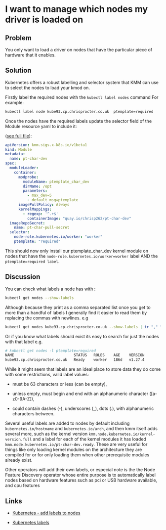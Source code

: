 # I want to manage which nodes my driver is loaded on

## Problem

You only want to load a driver on nodes that have the particular piece of hardware that it enables.

## Solution

Kubernetes offers a robust labelling and selector system that KMM can use to select the nodes to load your kmod on.

Firstly label the required nodes with the `kubectl label nodes` command
For example:

```bash
kubectl label node kube93.cp.chrisprocter.co.uk  ptemplate=required
```

Once the nodes have the required labels update the selector field of the Module resource yaml to include it:

([see full file](node_selectors.yaml)):

```yaml
apiVersion: kmm.sigs.x-k8s.io/v1beta1
kind: Module
metadata:
  name: pt-char-dev
spec:
  moduleLoader:
    container:
      modprobe:
        moduleName: ptemplate_char_dev
        dirName: /opt
        parameters:
          - max_dev=5
          - default_msg=ptemplate
      imagePullPolicy: Always
      kernelMappings:
        - regexp: '^.+$'
          containerImage: "quay.io/chrisp262/pt-char-dev"
  imageRepoSecret:
    name: pt-char-pull-secret
  selector:
    node-role.kubernetes.io/worker: "worker"
    ptemplate: "required"
```

This should now only install our ptemplate_char_dev kernel module on nodes that have the `node-role.kubernetes.io/worker=worker` label AND the `ptemplate=required label`.

## Discussion

You can check what labels a node has with :

```bash
kubectl get nodes --show-labels
```

Although because they print as a comma separated list once you get to more than a handful of labels I generally find it easier to read them by replacing the commas with newlines. e.g

```bash
kubectl get nodes kube93.cp.chrisprocter.co.uk --show-labels | tr "," "\n" 
```

Or if you know what labels should exist its easy to search for just the nodes with that label e.g.

```bash
# kubectl get nodes -l ptemplate=required
NAME                           STATUS   ROLES    AGE    VERSION
kube93.cp.chrisprocter.co.uk   Ready    worker   186d   v1.27.4
```

While it might seem that labels are an ideal place to store data they do come with some restrictions, valid label values:

* must be 63 characters or less (can be empty),

* unless empty, must begin and end with an alphanumeric character ([a-z0-9A-Z]),

* could contain dashes (-), underscores (_), dots (.), with alphanumeric characters between.

Several useful labels are added to nodes by default including `kubernetes.io/hostname` and `kubernetes.io/arch`, and then kmm itself adds several more, such as the kernel version `kmm.node.kubernetes.io/kernel-version.full` and a label for each of the kernel modules it has loaded `kmm.node.kubernetes.io/pt-char-dev.ready`.  These are very useful for things like only loading kernel modules on the architecture they are compiled for or for only loading them when other prerequisite modules already exist.

Other operators will add their own labels, or especial note is the the Node Feature Discovery operator whose entire purpose is to automatically label nodes based on hardware features such as pci or USB hardware available, and cpu features

## Links

* [Kubernetes - add labels to nodes](https://kubernetes.io/docs/tasks/configure-pod-container/assign-pods-nodes/#add-a-label-to-a-node)

* [Kubernetes labels](https://kubernetes.io/docs/concepts/overview/working-with-objects/labels/)
